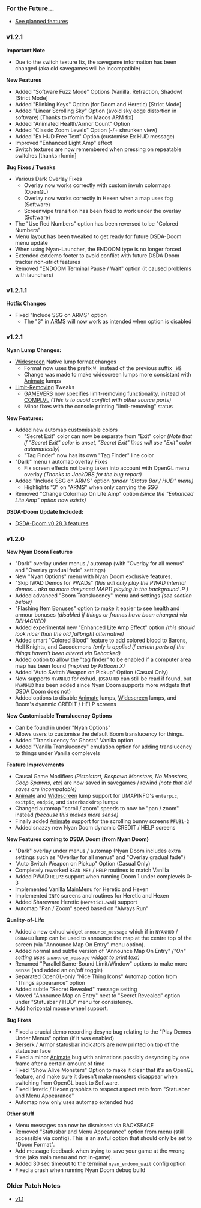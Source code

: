 ### For the Future...
- [See planned features](/patch_notes/future.md)

### v1.2.1

**Important Note**
- Due to the switch texture fix, the savegame information has been changed (aka old savegames will be incompatible)

**New Features**
- Added "Software Fuzz Mode" Options (Vanilla, Refraction, Shadow) [Strict Mode]
- Added "Blinking Keys" Option (for Doom and Heretic) [Strict Mode]
- Added "Linear Scrolling Sky" Option (avoid sky edge distortion in software) [Thanks to rfomin for Macos ARM fix]
- Added "Animated Health/Armor Count" Option
- Added "Classic Zoom Levels" Option (-/+ shrunken view)
- Added "Ex HUD Free Text" Option (customise Ex HUD message)
- Improved "Enhanced Light Amp" effect
- Switch textures are now remembered when pressing on repeatable switches [thanks rfomin]

**Bug Fixes / Tweaks**
- Various Dark Overlay Fixes
  - Overlay now works correctly with custom invuln colormaps (OpenGL)
  - Overlay now works correctly in Hexen when a map uses fog (Software)
  - Screenwipe transition has been fixed to work under the overlay (Software)
- The "Use Red Numbers" option has been reversed to be "Colored Numbers"
- Menu layout has been tweaked to get ready for future DSDA-Doom menu update
- When using Nyan-Launcher, the ENDOOM type is no longer forced
- Extended extdemo footer to avoid conflict with future DSDA Doom tracker non-strict features
- Removed "ENDOOM Terminal Pause / Wait" option (it caused problems with launchers)

### v1.2.1.1

**Hotfix Changes**
- Fixed "Include SSG on ARMS" option
  - The "3" in ARMS will now work as intended when option is disabled

### v1.2.1

**Nyan Lump Changes:**
- [Widescreen](../docs/ws.md) Native lump format changes
  - Format now uses the prefix `W_` instead of the previous suffix `_WS`
  - Change was made to make widescreen lumps more consistant with [Animate](../docs/animbg.md) lumps
- [Limit-Removing](../docs/limit_removing.md) Tweaks
  - [GAMEVERS](../docs/gamevers.md) now specifies limit-removing functionality, instead of [COMPLVL](../docs/complvl.md) *(This is to avoid conflict with other source ports)*
  - Minor fixes with the console printing "limit-removing" status

**New Features:**
- Added new automap customisable colors
  - "Secret Exit" color can now be separate from "Exit" color *(Note that if "Secret Exit" color is unset, "Secret Exit" lines will use "Exit" color automatically)*
  - "Tag Finder" now has its own "Tag Finder" line color
- "Dark" menu / automap overlay Fixes
  - Fix screen effects not being taken into account with OpenGL menu overlay *(Thanks to JackDBS for the bug report)*
- Added "Include SSG on ARMS" option *(under "Status Bar / HUD" menu)*
  - Highlights "3" on "ARMS" when only carrying the SSG
- Removed "Change Colormap On Lite Amp" option _(since the "Enhanced Lite Amp" option now exists)_

**DSDA-Doom Update Included:**
- [DSDA-Doom v0.28.3 features](/patch_notes/v0.28.md)

### v1.2.0

**New Nyan Doom Features**
- "Dark" overlay under menus / automap (with "Overlay for all menus" and "Overlay gradual fade" settings)
- New "Nyan Options" menu with Nyan Doom exclusive features.
- "Skip IWAD Demos for PWADs" *(this will only play the PWAD internal demos... aka no more desynced MAP11 playing in the background :P )*
- Added advanced "Boom Translucency" menu and settings *(see section below)*
- "Flashing Item Bonuses" option to make it easier to see health and armour bonuses *(disabled if things or frames have been changed via DEHACKED)*
- Added experimental new "Enhanced Lite Amp Effect" option *(this should look nicer than the old fullbright alternative)*
- Added smart "Colored Blood" feature to add colored blood to Barons, Hell Knights, and Cacodemons *(only is applied if certain parts of the things haven't been altered via Dehacked)*
- Added option to allow the "tag finder" to be enabled if a computer area map has been found *(inspired by PrBoom X)*
- Added "Auto Switch Weapon on Pickup" Option (Casual Only)
- Now supports `NYANHUD` for exhud. (`DSDAHUD` can still be read if found, but `NYANHUD` has been added since Nyan Doom supports more widgets that DSDA Doom does not)
- Added options to disable [Animate](../docs/animbg.md) lumps, [Widescreen](../docs/ws.md) lumps, and Boom's dyanmic CREDIT / HELP screens

**New Customisable Translucency Options**
- Can be found in under "Nyan Options"
- Allows users to customise the default Boom translucency for things.
- Added "Translucency for Ghosts" Vanilla option
- Added "Vanilla Translucency" emulation option for adding translucency to things under Vanilla complevels

**Feature Improvements**
- Causal Game Modifiers *(Pistolstart, Respawn Monsters, No Monsters, Coop Spawns, etc)* are now saved in savegames / rewind *(note that old saves are incompatable)*
- [Animate](../docs/animbg.md) and [Widescreen](../docs/ws.md) lump support for UMAPINFO's `enterpic`, `exitpic`, `endpic`, and `interbackdrop` lumps
- Changed automap "scroll / zoom" speeds to now be "pan / zoom" instead *(because this makes more sense)*
- Finally added [Animate](../docs/animbg.md) support for the scrolling bunny screens `PFUB1-2`
- Added snazzy new Nyan Doom dynamic CREDIT / HELP screens

**New Features coming to DSDA Doom (from Nyan Doom)**
- "Dark" overlay under menus / automap (Nyan Doom includes extra settings such as "Overlay for all menus" and "Overlay gradual fade")
- "Auto Switch Weapon on Pickup" Option (Casual Only)
- Completely reworked `READ ME!` / `HELP` routines to match Vanilla
- Added PWAD `HELP2` support when running Doom 1 under complevels 0-3
- Implemented Vanilla MainMenu for Heretic and Hexen
- Implemented `INFO` screens and routines for Heretic and Hexen
- Added Shareware Heretic (`Heretic1.wad`) support
- Automap "Pan / Zoom" speed based on "Always Run"

**Quality-of-Life**
- Added a new exhud widget `announce_message` which if in `NYANHUD` / `DSDAHUD` lump can be used to announce the map at the centre top of the screen (via "Announce Map On Entry" menu option).
- Added normal and subtle version of "Announce Map On Entry" *("On" setting uses `announce_message` widget to print text)*
- Renamed "Parallel Same-Sound Limit/Window" options to make more sense (and added an on/off toggle)
- Separated OpenGL-only "Nice Thing Icons" Automap option from "Things appearance" option
- Added subtle "Secret Revealed" message setting
- Moved "Announce Map on Entry" next to "Secret Revealed" option under "Statusbar / HUD" menu for consistency.
- Add horizontal mouse wheel support.

**Bug Fixes**
- Fixed a crucial demo recording desync bug relating to the "Play Demos Under Menus" option (if it was enabled)
- Berserk / Armor statusbar indicators are now printed on top of the statusbar face
- Fixed a minor [Animate](../docs/animbg.md) bug with animations possibly desyncing by one frame after a certain amount of time
- Fixed "Show Alive Monsters" Option to make it clear that it's an OpenGL feature, and make sure it doesn't make monsters disappear when switching from OpenGL back to Software.
- Fixed Heretic / Hexen graphics to respect aspect ratio from "Statusbar and Menu Appearance"
- Automap now only uses automap extended hud

**Other stuff**
- Menu messages can now be dismissed via BACKSPACE
- Removed "Statusbar and Menu Appearance" option from menu (still accessible via config). This is an awful option that should only be set to "Doom Format".
- Add message feedback when trying to save your game at the wrong time (aka main menu and not in-game).
- Added 30 sec timeout to the terminal `nyan_endoom_wait` config option
- Fixed a crash when running Nyan Doom debug build

### Older Patch Notes
- [v1.1](/patch_notes/v1.1.md)